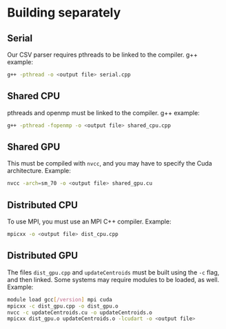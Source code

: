 # Building separately
## Serial
Our CSV parser requires pthreads to be linked to the compiler. g++ example:
```bash
g++ -pthread -o <output file> serial.cpp
```

## Shared CPU
pthreads and openmp must be linked to the compiler. g++ example:
```bash
g++ -pthread -fopenmp -o <output file> shared_cpu.cpp
```

## Shared GPU
This must be compiled with `nvcc`, and you may have to specify the Cuda architecture. Example:
```bash
nvcc -arch=sm_70 -o <output file> shared_gpu.cu
```

## Distributed CPU
To use MPI, you must use an MPI C++ compiler. Example:
```bash
mpicxx -o <output file> dist_cpu.cpp
```

## Distributed GPU
The files `dist_gpu.cpp` and `updateCentroids` must be built using the `-c` flag, and then linked. Some systems may require modules to be loaded, as well. Example:
```bash
module load gcc[/version] mpi cuda
mpicxx -c dist_gpu.cpp -o dist_gpu.o
nvcc -c updateCentroids.cu -o updateCentroids.o
mpicxx dist_gpu.o updateCentroids.o -lcudart -o <output file>
```